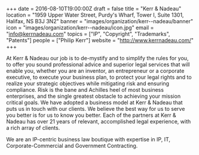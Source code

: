 +++
date = 2016-08-10T19:00:00Z
draft = false
title = "Kerr & Nadeau"
location = "1959 Upper Water Street, Purdy's Wharf, Tower I, Suite 1301, Halifax, NS B3J 3N2"
banner = "images/organization/kerr--nadeau/banner"
icon = "images/organization/kerr--nadeau/icon.jpg"
email = "info@kerrnadeau.com"
topics = ["IP", "Copyright", "Trademarks", "Patents"]
people = ["Philip Kerr"]
website = "http://www.kerrnadeau.com/"
+++

At Kerr & Nadeau our job is to de-mystify and to simplify the rules for you, to offer you sound professional advice and superior legal services that will enable you, whether you are an inventor, an entrepreneur or a corporate executive, to execute your business plan, to protect your legal rights and to realize your strategic objectives while mitigating risk and ensuring compliance. Risk is the bane and Achilles heel of most business enterprises, and the single greatest obstacle to achieving your mission critical goals. We have adopted a business model at Kerr & Nadeau that puts us in touch with our clients. We believe the best way for us to serve you better is for us to know you better. Each of the partners at Kerr & Nadeau has over 21 years of relevant, accomplished legal experience, with a rich array of clients.

We are an IP-centric business law boutique with expertise in IP, IT, Corporate-Commercial and Government Contracting.
